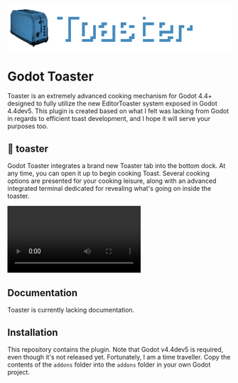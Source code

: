 ![screen-shot](https://github.com/dog-on-moon/godot-toaster/blob/main/readme/banner.png)

# Godot Toaster

Toaster is an extremely advanced cooking mechanism for Godot 4.4+ designed to fully utilize the new EditorToaster system exposed in Godot 4.4dev5.
This plugin is created based on what I felt was lacking from Godot in regards to efficient toast development, and I hope it will serve your purposes too.

## 🍞 toaster

Godot Toaster integrates a brand new Toaster tab into the bottom dock. At any time, you can open it up to begin cooking Toast. Several cooking options are presented for your cooking leisure, along with an advanced integrated terminal dedicated for revealing what's going on inside the toaster.

![video](https://github.com/dog-on-moon/godot-intervals/blob/main/readme/video.mp4)

## Documentation

Toaster is currently lacking documentation.

## Installation

This repository contains the plugin. Note that Godot v4.4dev5 is required, even though it's not released yet. Fortunately, I am a time traveller. Copy the contents of the `addons` folder into the `addons` folder in your own Godot project.
